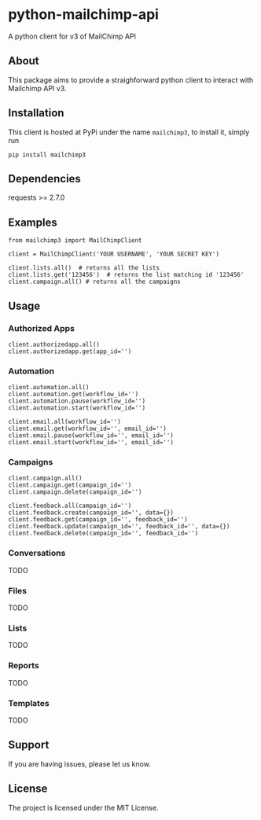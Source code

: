 # python-mailchimp-api

A python client for v3 of MailChimp API

## About

This package aims to provide a straighforward python client to interact with Mailchimp API v3.

## Installation

This client is hosted at PyPi under the name `mailchimp3`, to install it, simply run

`pip install mailchimp3`

## Dependencies

requests >= 2.7.0

## Examples

    from mailchimp3 import MailChimpClient
    
    client = MailChimpClient('YOUR USERNAME', 'YOUR SECRET KEY')
    
    client.lists.all()  # returns all the lists
    client.lists.get('123456')  # returns the list matching id '123456'
    client.campaign.all() # returns all the campaigns

## Usage

### Authorized Apps

    client.authorizedapp.all()
    client.authorizedapp.get(app_id='')

### Automation

    client.automation.all()
    client.automation.get(workflow_id='')
    client.automation.pause(workflow_id='')
    client.automation.start(workflow_id='')
    
    client.email.all(workflow_id='')
    client.email.get(workflow_id='', email_id='')
    client.email.pause(workflow_id='', email_id='')
    client.email.start(workflow_id='', email_id='')

### Campaigns

    client.campaign.all()
    client.campaign.get(campaign_id='')
    client.campaign.delete(campaign_id='')
    
    client.feedback.all(campaign_id='')
    client.feedback.create(campaign_id='', data={})
    client.feedback.get(campaign_id='', feedback_id='')
    client.feedback.update(campaign_id='', feedback_id='', data={})
    client.feedback.delete(campaign_id='', feedback_id='')
  
  ### Conversations
  
  TODO
  
  ### Files
  
  TODO
  
  ### Lists
  
  TODO
  
  ### Reports
  
  TODO
  
  ### Templates
  
  TODO


## Support

If you are having issues, please let us know.

## License

The project is licensed under the MIT License.
